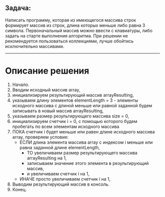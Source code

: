 ## Задача: 
Написать программу, которая из имеющегося массива строк формирует массив из строк, длина которых меньше либо равна 3 символа. Первоначальный массив можно ввести с клавиатуры, либо задать на старте выполнения алгоритма. При решении не рекомендуется пользоваться коллекциями, лучше обойтись исключительно массивами.
____
# Описание решения

1. Начало.
2. Вводим исходный массив array,
3. инициализируем результирующий массив arrayResulting,
4. указываем длину элементов elementLength = 3 - элементы исходного массива с длиной меньше или равной заданной будем записывать в новый массив arrayResulting,
5. указываем размер результирующего массива size = 0,
6. инициализируем счетчик i = 0, с помощью которого будем пробегать по всем элементам исходного массива
7. ПОКА счетчик i будет меньше или равен длине исходного массива array, проверяем условие:
    * ЕСЛИ длина элемента массива array с индексом i меньше или равна заданной длине elementLength, 
        * ТО увеличиваем размер результирующего массива arrayResulting на 1,
        * записываем значение этого элемента в результирующий массив,
        * и увеличиваем счетчик i на 1,
    * ИНАЧЕ просто увеличиваем счетчик i на 1,
8. Выводим результирующий массив в консоль.
9. Конец.